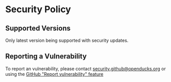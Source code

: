 # Security Policy

## Supported Versions

Only latest version being supported with security updates.

## Reporting a Vulnerability

To report an vulnerability, please contact security.github@openducks.org or using the [GitHub "Report vulnerability" feature](https://github.com/Ente/technitium-dnsserver-php-api/security)
